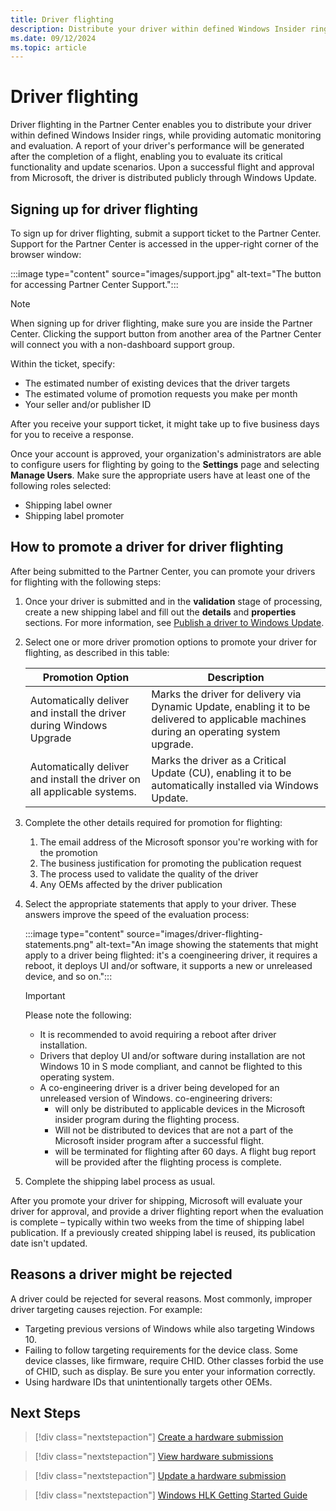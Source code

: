 ```yaml
---
title: Driver flighting
description: Distribute your driver within defined Windows Insider rings. Driver flighting provides automatic monitoring and evaluation.
ms.date: 09/12/2024
ms.topic: article
---
```


# Driver flighting

Driver flighting in the Partner Center enables you to distribute your driver within defined Windows Insider rings, while providing automatic monitoring and evaluation. A report of your driver's performance will be generated after the completion of a flight, enabling you to evaluate its critical functionality and update scenarios. Upon a successful flight and approval from Microsoft, the driver is distributed publicly through Windows Update.

## Signing up for driver flighting

To sign up for driver flighting, submit a support ticket to the Partner Center. Support for the Partner Center is accessed in the upper-right corner of the browser window:

:::image type="content" source="images/support.jpg" alt-text="The button for accessing Partner Center Support.":::

> [!NOTE]
> When signing up for driver flighting, make sure you are inside the Partner Center. Clicking the support button from another area of the Partner Center will connect you with a non-dashboard support group.

Within the ticket, specify:

- The estimated number of existing devices that the driver targets
- The estimated volume of promotion requests you make per month
- Your seller and/or publisher ID

After you receive your support ticket, it might take up to five business days for you to receive a response.

Once your account is approved, your organization's administrators are able to configure users for flighting by going to the **Settings** page and selecting **Manage Users**. Make sure the appropriate users have at least one of the following roles selected:

- Shipping label owner
- Shipping label promoter

## How to promote a driver for driver flighting

After being submitted to the Partner Center, you can promote your drivers for flighting with the following steps:

1. Once your driver is submitted and in the **validation** stage of processing, create a new shipping label and fill out the **details** and **properties** sections. For more information, see [Publish a driver to Windows Update](./publish-a-driver-to-windows-update.md).

1. Select one or more driver promotion options to promote your driver for flighting, as described in this table:

   | Promotion Option | Description |
   |--|--|
   | Automatically deliver and install the driver during Windows Upgrade | Marks the driver for delivery via Dynamic Update, enabling it to be delivered to applicable machines during an operating system upgrade. |
   | Automatically deliver and install the driver on all applicable systems. | Marks the driver as a Critical Update (CU), enabling it to be automatically installed via Windows Update. |

1. Complete the other details required for promotion for flighting:

   1. The email address of the Microsoft sponsor you're working with for the promotion
   1. The business justification for promoting the publication request
   1. The process used to validate the quality of the driver
   1. Any OEMs affected by the driver publication

1. Select the appropriate statements that apply to your driver. These answers improve the speed of the evaluation process:

   :::image type="content" source="images/driver-flighting-statements.png" alt-text="An image showing the statements that might apply to a driver being flighted: it's a coengineering driver, it requires a reboot, it deploys UI and/or software, it supports a new or unreleased device, and so on.":::

   > [!IMPORTANT]
   > Please note the following:
   > - It is recommended to avoid requiring a reboot after driver installation.
   > - Drivers that deploy UI and/or software during installation are not Windows 10 in S mode compliant, and cannot be flighted to this operating system.
   > - A co-engineering driver is a driver being developed for an unreleased version of Windows. co-engineering drivers:
   >   - will only be distributed to applicable devices in the Microsoft insider program during the flighting process.
   >   - Will not be distributed to devices that are not a part of the Microsoft insider program after a successful flight.
   >   - will be terminated for flighting after 60 days. A flight bug report will be provided after the flighting process is complete.

1. Complete the shipping label process as usual.

After you promote your driver for shipping, Microsoft will evaluate your driver for approval, and provide a driver flighting report when the evaluation is complete – typically within two weeks from the time of shipping label publication. If a previously created shipping label is reused, its publication date isn't updated.

## Reasons a driver might be rejected

A driver could be rejected for several reasons. Most commonly, improper driver targeting causes rejection. For example:

- Targeting previous versions of Windows while also targeting Windows 10.
- Failing to follow targeting requirements for the device class. Some device classes, like firmware, require CHID. Other classes forbid the use of CHID, such as display. Be sure you enter your information correctly.
- Using hardware IDs that unintentionally targets other OEMs.

## Next Steps

> [!div class="nextstepaction"]
> [Create a hardware submission](hardware-submission-create.md)

> [!div class="nextstepaction"]
> [View hardware submissions](hardware-submissions-view.md)

> [!div class="nextstepaction"]
> [Update a hardware submission](hardware-submission-update.md)

> [!div class="nextstepaction"]
> [Windows HLK Getting Started Guide](/windows-hardware/test/hlk/getstarted/windows-hlk-getting-started)
